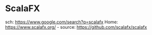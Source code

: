 # ScalaFX
sch: https://www.google.com/search?q=scalafx Home: https://www.scalafx.org/ - source: https://github.com/scalafx/scalafx
